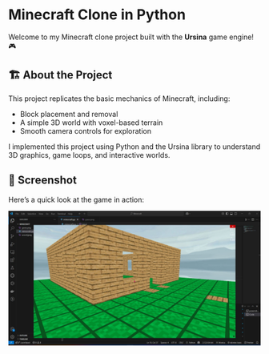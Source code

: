 # Minecraft Clone in Python

Welcome to my Minecraft clone project built with the **Ursina** game engine! 🎮

## 🏗️ About the Project

This project replicates the basic mechanics of Minecraft, including:

- Block placement and removal
- A simple 3D world with voxel-based terrain
- Smooth camera controls for exploration

I implemented this project using Python and the Ursina library to understand 3D graphics, game loops, and interactive worlds.

## 📸 Screenshot

Here’s a quick look at the game in action:

![Minecraft Clone Screenshot](minecraft.jpeg)

   ```
